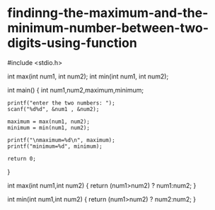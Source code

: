 # findinng-the-maximum-and-the-minimum-number-between-two-digits-using-function

#include <stdio.h>

int max(int num1, int num2);
int min(int num1, int num2);

int main()
{
    int num1,num2,maximum,minimum;
    
    printf("enter the two numbers: ");
    scanf("%d%d", &num1 , &num2);
    
    maximum = max(num1, num2);
    minimum = min(num1, num2);
    
    printf("\nmaximum=%d\n", maximum);
    printf("minimum=%d", minimum);
    
    return 0;
}



int max(int num1,int num2)
{
    return (num1>num2) ? num1:num2;
}


int min(int num1,int num2)
{
    return (num1>num2) ? num2:num2;
}

